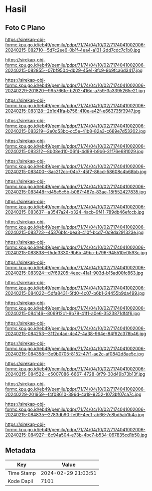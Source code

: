 # Hasil

## Foto C Plano

https://sirekap-obj-formc.kpu.go.id/eb49/pemilu/pdpr/71/74/04/10/02/7174041002006-20240215-082710--5d7c2ee6-0b1f-4ea4-a131-2dd7cdc7c1b0.jpg

https://sirekap-obj-formc.kpu.go.id/eb49/pemilu/pdpr/71/74/04/10/02/7174041002006-20240215-082855--07bf9504-db29-45e1-8fc9-9b9fca6d3417.jpg

https://sirekap-obj-formc.kpu.go.id/eb49/pemilu/pdpr/71/74/04/10/02/7174041002006-20240229-201820--995766fe-b202-416d-a759-3a3395265e21.jpg

https://sirekap-obj-formc.kpu.go.id/eb49/pemilu/pdpr/71/74/04/10/02/7174041002006-20240215-083128--2b1d41fa-b756-410e-a42f-e663735f3947.jpg

https://sirekap-obj-formc.kpu.go.id/eb49/pemilu/pdpr/71/74/04/10/02/7174041002006-20240215-083219--2e0d53bc-cc5e-41b8-82a3-c689e7d53202.jpg

https://sirekap-obj-formc.kpu.go.id/eb49/pemilu/pdpr/71/74/04/10/02/7174041002006-20240215-083312--8b08ed10-06f4-4d99-b9b6-31f76e681029.jpg

https://sirekap-obj-formc.kpu.go.id/eb49/pemilu/pdpr/71/74/04/10/02/7174041002006-20240215-083400--8ac212cc-04c7-45f7-86cd-58608c4b68bb.jpg

https://sirekap-obj-formc.kpu.go.id/eb49/pemilu/pdpr/71/74/04/10/02/7174041002006-20240215-083448--d45e5c5b-b087-487e-83ae-18f552427835.jpg

https://sirekap-obj-formc.kpu.go.id/eb49/pemilu/pdpr/71/74/04/10/02/7174041002006-20240215-083637--a3547a24-b324-4acb-9f41-789db46efccb.jpg

https://sirekap-obj-formc.kpu.go.id/eb49/pemilu/pdpr/71/74/04/10/02/7174041002006-20240215-083723--45376bfc-bea3-410f-bcd7-0c9da291323e.jpg

https://sirekap-obj-formc.kpu.go.id/eb49/pemilu/pdpr/71/74/04/10/02/7174041002006-20240215-083838--f5dd3330-9b6b-49bc-b796-945510e0593c.jpg

https://sirekap-obj-formc.kpu.go.id/eb49/pemilu/pdpr/71/74/04/10/02/7174041002006-20240215-083924--d7f69205-4eec-41a1-903d-b15ad00fc863.jpg

https://sirekap-obj-formc.kpu.go.id/eb49/pemilu/pdpr/71/74/04/10/02/7174041002006-20240215-084022--5dfa8431-5fd0-4c07-b6b1-24455b9da499.jpg

https://sirekap-obj-formc.kpu.go.id/eb49/pemilu/pdpr/71/74/04/10/02/7174041002006-20240215-084146--806912c1-9b79-41f1-a0e6-3523871df4f6.jpg

https://sirekap-obj-formc.kpu.go.id/eb49/pemilu/pdpr/71/74/04/10/02/7174041002006-20240215-084253--3112d4ad-4c47-4a38-964e-84f92c378b46.jpg

https://sirekap-obj-formc.kpu.go.id/eb49/pemilu/pdpr/71/74/04/10/02/7174041002006-20240215-084358--3e9b0705-8152-47f1-ae2c-af0842d8ae5c.jpg

https://sirekap-obj-formc.kpu.go.id/eb49/pemilu/pdpr/71/74/04/10/02/7174041002006-20240215-084522--c5007086-6667-4728-8f79-30d49b73b13f.jpg

https://sirekap-obj-formc.kpu.go.id/eb49/pemilu/pdpr/71/74/04/10/02/7174041002006-20240229-201959--f4f08610-396d-4a19-9252-1073bf07ca7c.jpg

https://sirekap-obj-formc.kpu.go.id/eb49/pemilu/pdpr/71/74/04/10/02/7174041002006-20240215-084835--2783db90-fe09-4ec1-ab66-7e8bd5ab1b4a.jpg

https://sirekap-obj-formc.kpu.go.id/eb49/pemilu/pdpr/71/74/04/10/02/7174041002006-20240215-084927--8c94a504-e73b-4bc7-b534-067835cd1b50.jpg


## Metadata

| Key        | Value               |
| ---------- | ------------------- |
| Time Stamp | 2024-02-29 21:03:51 |
| Kode Dapil | 7101                |



